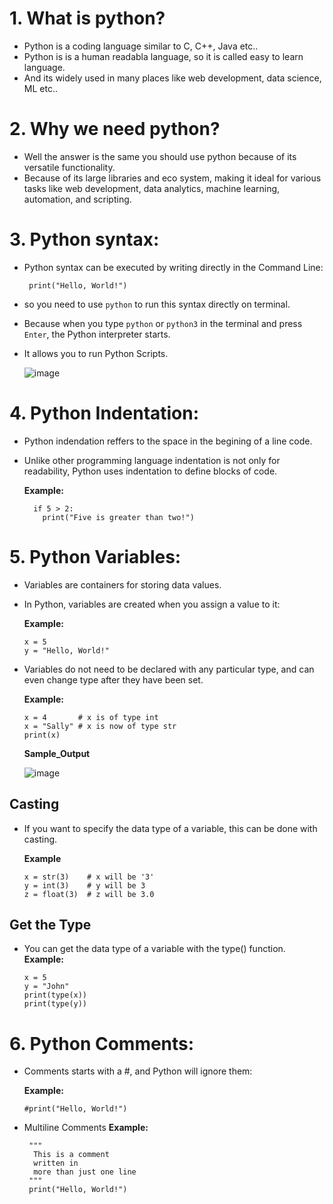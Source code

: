 # 1. What is **python**?
- Python is a coding language similar to C, C++, Java etc..
- Python is is a human readabla language, so it is called easy to learn language.
- And its widely used in many places like web development, data science, ML etc..
   
# 2. Why we need **python**?
- Well the answer is the same you should use python because of its versatile functionality.
- Because of its large libraries and eco system, making it ideal for various tasks like web development, data analytics, machine learning, automation, and scripting.

# 3. Python syntax:
- Python syntax can be executed by writing directly in the Command Line:
  ```
   print("Hello, World!")
  ```
- so you need to use `python` to run this syntax directly on terminal.
- Because when you type `python` or `python3` in the terminal and press `Enter`, the Python interpreter starts.
- It allows you to run Python Scripts.

  
  ![image](https://github.com/user-attachments/assets/25288545-394e-4495-9371-b4c828b9fb8d)

# 4. Python Indentation:
- Python indendation reffers to the space in the begining of a line code.
- Unlike other programming language indentation is not only for readability, Python uses indentation to define blocks of code. 

   **Example:**
   ```
     if 5 > 2:
       print("Five is greater than two!") 
   ```

# 5. Python Variables:
- Variables are containers for storing data values.
- In Python, variables are created when you assign a value to it:

  **Example:**
    ```
    x = 5
    y = "Hello, World!"
    ```
- Variables do not need to be declared with any particular type, and can even change type after they have been set.

  **Example:**
    ```
    x = 4       # x is of type int
    x = "Sally" # x is now of type str
    print(x)
    ```     
   **Sample_Output**
  
    ![image](https://github.com/user-attachments/assets/0cd83646-07fd-4c42-9d07-a0144ef2492d)

## Casting
- If you want to specify the data type of a variable, this can be done with casting.

  **Example**
   ```
   x = str(3)    # x will be '3'
   y = int(3)    # y will be 3
   z = float(3)  # z will be 3.0   
   ```
## Get the Type
- You can get the data type of a variable with the type() function.
  **Example:**
  ```
  x = 5
  y = "John"
  print(type(x))
  print(type(y))
  ```
    
# 6. Python Comments:

- Comments starts with a #, and Python will ignore them:

  **Example:**
   ```
   #print("Hello, World!")

   ```
- Multiline Comments
  **Example:**
   ```
    """
     This is a comment
     written in
     more than just one line
    """
    print("Hello, World!")
   ```
   
